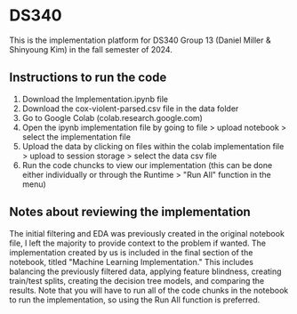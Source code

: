 # DS340
This is the implementation platform for DS340 Group 13 (Daniel Miller & Shinyoung Kim) in the fall semester of 2024.
## Instructions to run the code
  1. Download the Implementation.ipynb file
  2. Download the cox-violent-parsed.csv file in the data folder
  3. Go to Google Colab (colab.research.google.com)
  4. Open the ipynb implementation file by going to file > upload notebook > select the implementation file
  5. Upload the data by clicking on files within the colab implementation file > upload to session storage > select the data csv file
  6. Run the code chuncks to view our implementation (this can be done either individually or through the Runtime > "Run All" function in the menu)
## Notes about reviewing the implementation
The initial filtering and EDA was previously created in the original notebook file, I left the majority to provide context to the problem if wanted. The implementation created by us is included in the final section of the notebook, titled "Machine Learning Implementation." This includes balancing the previously filtered data, applying feature blindness, creating train/test splits, creating the decision tree models, and comparing the results. Note that you will have to run all of the code chunks in the notebook to run the implementation, so using the Run All function is preferred.
